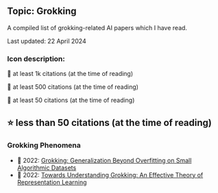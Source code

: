 ## Topic: Grokking

A compiled list of grokking-related AI papers which I have read.

Last updated: 22 April 2024

### Icon description:

🥇 at least 1k citations (at the time of reading)

🥈 at least 500 citations (at the time of reading)

🥉 at least 50 citations (at the time of reading)

⭐ less than 50 citations (at the time of reading)
----

### Grokking Phenomena

* 🥉 2022: [Grokking: Generalization Beyond Overfitting on Small Algorithmic Datasets](https://arxiv.org/pdf/2201.02177.pdf)
* 🥉 2022: [Towards Understanding Grokking: An Effective Theory of Representation Learning](https://arxiv.org/pdf/2205.10343.pdf)